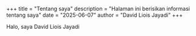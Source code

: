 +++
title = "Tentang saya"
description = "Halaman ini berisikan informasi tentang saya"
date = "2025-06-07"
author = "David Liois Jayadi"
+++

Halo, saya David Liois Jayadi
